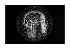 <p id="start" align="center">
<br>
<a href="#start"><img height="130rem" src="https://github.com/KevinGuerraHuaman/NLP1/blob/main/logo_nlp.jpg"></a>
<br><br>
</p>
